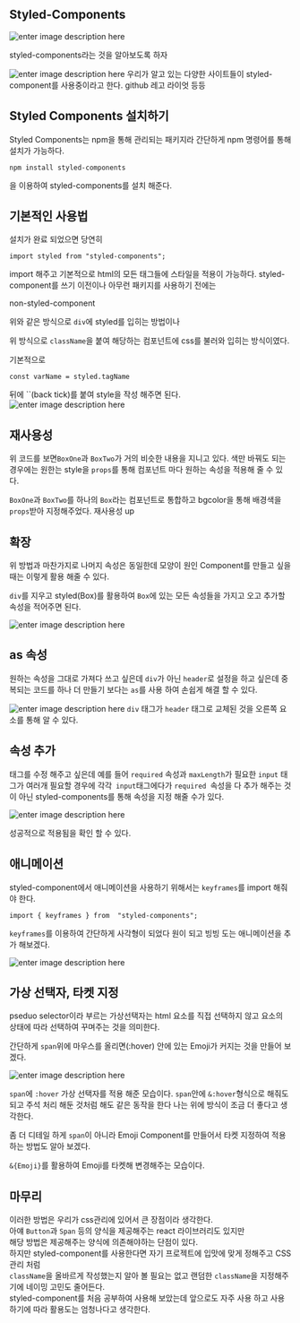 ﻿## Styled-Components 

![enter image description here](https://i.ibb.co/XbgpYHY/img.png)


styled-components라는 것을 알아보도록 하자

![enter image description here](https://i.ibb.co/ZHTHh7J/2023-08-19-001527.png)
우리가 알고 있는 다양한 사이트들이 styled-component를 사용중이라고 한다. github 레고 라이엇 등등

## Styled Components 설치하기

Styled Components는 npm을 통해 관리되는 패키지라 간단하게 npm 명령어를 통해 설치가 가능하다.
```
npm install styled-components
```
을 이용하여 styled-components를 설치 해준다.

## 기본적인 사용법

설치가 완료 되었으면 당연히
```
import styled from "styled-components";
```
import 해주고 기본적으로 html의 모든 태그들에 스타일을 적용이 가능하다.
styled-component를 쓰기 이전이나 아무런 패키지를 사용하기 전에는 

<script src="https://gist.github.com/Flen-E/a71d0c1c0a0f73f0ba6cc3c8e010552a.js"></script>
non-styled-component

위와 같은 방식으로 `div`에 styled를 입히는 방법이나
<script src="https://gist.github.com/Flen-E/4ad2be32ec57bd64ba987ab098c3578b.js"></script>
위 방식으로 `className`을 붙여 해당하는 컴포넌트에 css를 불러와 입히는 방식이였다.

<script src="https://gist.github.com/Flen-E/b83213949ccb032ab432eb106848e067.js"></script>
기본적으로 
```
const varName = styled.tagName
```
뒤에 ``(back tick)를 붙여 style을 작성 해주면 된다.
![enter image description here](https://i.ibb.co/pjFTHzv/2023-08-19-012110.png)

## 재사용성

위 코드를 보면`BoxOne`과 `BoxTwo`가 거의 비슷한 내용을 지니고 있다.
색만 바꿔도 되는 경우에는 원한는 style을 `props`를 통해 컴포넌트 마다 원하는 속성을 적용해 줄 수 있다.

<script src="https://gist.github.com/Flen-E/e5b0e5ab6bdda811d0e424840ab7d94f.js"></script>

`BoxOne`과 `BoxTwo`를 하나의 `Box`라는 컴포넌트로 통합하고 bgcolor을 통해 배경색을 `props`받아 지정해주었다.
재사용성 up

## 확장
위 방법과 마찬가지로 나머지 속성은 동일한데 모양이 원인 Component를 만들고 싶을때는 이렇게 활용 해줄 수 있다.

<script src="https://gist.github.com/Flen-E/640eb5d4a26e377bcad1b352fea09337.js"></script>

`div`를 지우고 styled(Box)를 활용하여
`Box`에 있는 모든 속성들을 가지고 오고 추가할 속성을 적어주면 된다.

![enter image description here](https://i.ibb.co/4V5WW79/2023-08-19-013215.png)

## as 속성

원하는 속성을 그대로 가져다 쓰고 싶은데 `div`가 아닌 `header`로 설정을 하고 싶은데 중복되는 코드를 하나 더 만들기 보다는 `as`를 사용 하여 손쉽게 해결 할 수 있다.
<script src="https://gist.github.com/Flen-E/a6f6f3a84fa4f2a7db76a17c3c5632b1.js"></script>

![enter image description here](https://i.ibb.co/0DkxQjm/2023-08-19-013859.png)
`div` 태그가 `header` 태그로 교체된 것을 오른쪽 요소를 통해 알 수 있다.

## 속성 추가

태그를 수정 해주고 싶은데 예를 들어 `required` 속성과 `maxLength`가 필요한 `input` 태그가 여러개 필요할 경우에 각각` input`태그에다가 `required `속성을 다 추가 해주는 것이 아닌 styled-components를 통해 속성을 지정 해줄 수가 있다.

<script src="https://gist.github.com/Flen-E/65ae774f761be67588dd3ea85c89bedd.js"></script>

![enter image description here](https://i.ibb.co/xzk8Hpc/2023-08-19-022501.png)

성공적으로 적용됨을 확인 할 수 있다.

## 애니메이션
styled-component에서 애니메이션을 사용하기 위해서는 `keyframes`를 import 해줘야 한다.
```
import { keyframes } from  "styled-components";
```

`keyframes`를 이용하여 간단하게 사각형이 되었다 원이 되고 빙빙 도는 애니메이션을 추가 해보겠다.

 <script src="https://gist.github.com/Flen-E/de4161c5f3acd4c889e2527cd5a2ac4b.js"></script>

![enter image description here](https://i.ibb.co/C1Lfb8v/Clipchamp-1.gif)


## 가상 선택자, 타켓 지정
pseduo selector이라 부르는 가상선택자는 html 요소를 직접 선택하지 않고 요소의 상태에 따라 선택하여 꾸며주는 것을 의미한다.

간단하게 `span`위에 마우스를 올리면(:hover) 안에 있는 Emoji가 커지는 것을 만들어 보겠다.

<script src="https://gist.github.com/Flen-E/69429d4e72ad5e81ab3eb005916e24d8.js"></script>

![enter image description here](https://i.ibb.co/rvvXm4Y/Clipchamp-2.gif)

`span`에 `:hover` 가상 선택자를 적용 해준 모습이다.
`span`안에 `&:hover`형식으로 해줘도 되고 주석 처리 해둔 것처럼 해도 같은 동작을 한다
나는 위에 방식이 조금 더 좋다고 생각한다.

좀 더 디테일 하게 `span`이 아니라 Emoji Component를 만들어서 
타켓 지정하여 적용하는 방법도 알아 보겠다.

<script src="https://gist.github.com/Flen-E/ea506783430cb3021b8c0872060601ea.js"></script>

`&{Emoji}`를 활용하여 Emoji를 타켓해 변경해주는 모습이다.

## 마무리
이러한 방법은 우리가 css관리에 있어서 큰 장점이라 생각한다.<br/>
아얘 `Button`과 `Span` 등의 양식을 제공해주는 react 라이브러리도 있지만<br/>
해당 방법은 제공해주는 양식에 의존해야하는 단점이 있다.<br/>
하지만 styled-component를 사용한다면 자기 프로젝트에 입맛에 맞게 정해주고 CSS관리 처럼 <br/>
`className`을 올바르게 작성했는지 알아 볼 필요는 없고 랜덤한 `className`을 지정해주기에 네이밍 고민도 줄어든다.<br/>
styled-component를 처음 공부하여 사용해 보았는데 앞으로도 자주 사용 하고 사용하기에 따라 활용도는 엄청나다고 생각한다.<br/>

